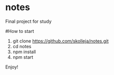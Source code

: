 # notes
Final project for study

#How to start
1) git clone https://github.com/skolleja/notes.git
2) cd notes
3) npm install
4) npm start

Enjoy!
